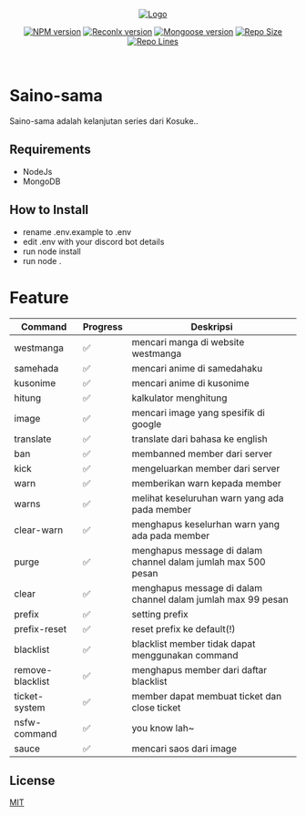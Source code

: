 <p align="center">
  <a href="https://github.com/othneildrew/Best-README-Template">
    <img src="https://i.ibb.co/j6Vpwmr/ban-sex-and-dungeon.png" alt="Logo">
  </a>
<p align="center">
<a href="https://www.npmjs.com/package/discord.js"><img src="https://img.shields.io/npm/v/discord.js.svg?maxAge=3600" alt="NPM version" /></a>
<a href="https://www.npmjs.com/package/@reconlx/discord.js"><img src="https://img.shields.io/npm/v/@reconlx/discord.js?label=%40reconlx%2Fdiscord.js" alt="Reconlx version" /></a>
<a href="https://www.npmjs.com/package/mongoose"><img src="https://img.shields.io/npm/v/mongoose?color=86A25D&label=mongoose&logo=mongodb" alt="Mongoose version" /></a>
<a href="https://github.com/mhazm/Saino-sama/"><img src="https://img.shields.io/github/repo-size/mhazm/Saino-sama" alt="Repo Size" /></a>
<a href="https://github.com/mhazm/Saino-sama/"><img src="https://img.shields.io/tokei/lines/github/mhazm/Saino-sama" alt="Repo Lines" /></a>
</p>
</br>

# Saino-sama
Saino-sama adalah kelanjutan series dari Kosuke..

## Requirements
- NodeJs
- MongoDB

## How to Install
- rename .env.example to .env
- edit .env with your discord bot details
- run node install
- run node .

# Feature
| Command  | Progress | Deskripsi |
| --------  | ------- | --------------------- |
| westmanga | ✅ | mencari manga di website westmanga | 
| samehada | ✅ | mencari anime di samedahaku |
| kusonime | ✅ | mencari anime di kusonime |
| hitung | ✅ | kalkulator menghitung |
| image | ✅ | mencari image yang spesifik di google |
| translate | ✅ | translate dari bahasa ke english |
| ban | ✅ | membanned member dari server |
| kick | ✅ | mengeluarkan member dari server |
| warn | ✅ | memberikan warn kepada member |
| warns | ✅ | melihat keseluruhan warn yang ada pada member |
| clear-warn | ✅ | menghapus keselurhan warn yang ada pada member |
| purge | ✅ | menghapus message di dalam channel dalam jumlah max 500 pesan |
| clear| ✅ | menghapus message di dalam channel dalam jumlah max 99 pesan |
| prefix | ✅ | setting prefix |
| prefix-reset | ✅ | reset prefix ke default(!) |
| blacklist | ✅ | blacklist member tidak dapat menggunakan command |
| remove-blacklist | ✅ | menghapus member dari daftar blacklist |
| ticket-system | ✅ | member dapat membuat ticket dan close ticket |
| nsfw-command | ✅ | you know lah~ |
| sauce | ✅ | mencari saos dari image |

## License
[MIT](https://choosealicense.com/licenses/mit/)
